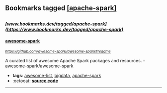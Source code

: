 ## Bookmarks tagged [[apache-spark]](https://www.bookmarks.dev/search?q=[apache-spark])

_<sup><sup>[www.bookmarks.dev/tagged/apache-spark](https://www.bookmarks.dev/tagged/apache-spark)</sup></sup>_
---
#### [awesome-spark](https://github.com/awesome-spark/awesome-spark#readme)
_<sup>https://github.com/awesome-spark/awesome-spark#readme</sup>_

A curated list of awesome Apache Spark packages and resources. - awesome-spark/awesome-spark
* **tags**: [awesome-list](../tagged/awesome-list.md), [bigdata](../tagged/bigdata.md), [apache-spark](../tagged/apache-spark.md)
* :octocat: **[source code](https://github.com/awesome-spark/awesome-spark#readme)**
---
